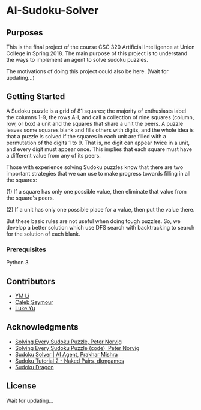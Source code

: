 # AI-Sudoku-Solver

## Purposes

This is the final project of the course CSC 320 Artificial Intelligence at Union College in Spring 2018.
The main purpose of this project is to understand the ways to implement an agent to solve sudoku puzzles.


The motivations of doing this project could also be here.
(Wait for updating...)

## Getting Started

A Sudoku puzzle is a grid of 81 squares; the majority of enthusiasts label the columns 1-9, the rows A-I, and call a
collection of nine squares (column, row, or box) a unit and the squares that share a unit the peers. A puzzle leaves
some squares blank and fills others with digits, and the whole idea is that a puzzle is solved if the squares in each
unit are filled with a permutation of the digits 1 to 9. That is, no digit can appear twice in a unit, and every digit
must appear once. This implies that each square must have a different value from any of its peers.


Those with experience solving Sudoku puzzles know that there are two important strategies that we can use to make
progress towards filling in all the squares:

(1) If a square has only one possible value, then eliminate that value from the square's peers.

(2) If a unit has only one possible place for a value, then put the value there.


But these basic rules are not useful when doing tough puzzles. So, we develop a better solution which use DFS search
with backtracking to search for the solution of each blank.


### Prerequisites

Python 3


## Contributors

* [YM Li](https://github.com/MonicaLiii)
* [Caleb Seymour](https://github.com/ccmour)
* [Luke Yu](https://github.com/zyu15)

## Acknowledgments

* [Solving Every Sudoku Puzzle, Peter Norvig](http://www.norvig.com/sudoku.html)
* [Solving Every Sudoku Puzzle (code), Peter Norvig](https://gist.github.com/neilalbrock/894520)
* [Sudoku Solver | AI Agent, Prakhar Mishra](https://medium.com/@pmprakhargenius/sudoku-solver-ai-agent-700897b936c7)
* [Sudoku Tutorial 2 - Naked Pairs, dkmgames](https://www.youtube.com/watch?v=KUF_P9LypNs)
* [Sudoku Dragon](http://www.sudokudragon.com/tutorialnakedtwins.htm)

## License

Wait for updating...